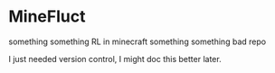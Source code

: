 # MineFluct

something something RL in minecraft
something something bad repo

I just needed version control, I might doc this better later.
